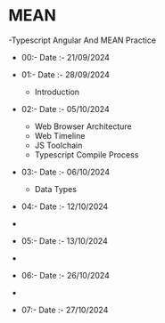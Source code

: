 # MEAN
-Typescript Angular And MEAN Practice
- 00:- Date :-  21/09/2024 
  
- 01:- Date :-  28/09/2024   
  - Introduction

- 02:- Date :-  05/10/2024  
  - Web Browser Architecture
  - Web Timeline
  - JS Toolchain
  - Typescript Compile Process
 
- 03:- Date :-  06/10/2024    
  - Data Types
 

- 04:- Date :-  12/10/2024
- 
- 05:- Date :-  13/10/2024
- 
- 06:- Date :-  26/10/2024
- 
- 07:- Date :-  27/10/2024  
  

